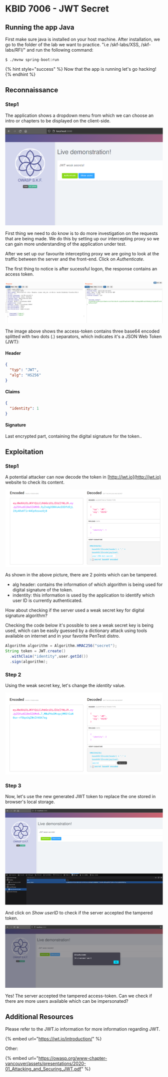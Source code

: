 # KBID 7006 - JWT Secret

## Running the app Java

First make sure java is installed on your host machine.
After installation, we go to the folder of the lab we want to practice.
"i.e /skf-labs/XSS, /skf-labs/RFI/" and run the following command:

```
$ ./mvnw spring-boot:run
```

{% hint style="success" %}
Now that the app is running let's go hacking!
{% endhint %}

## Reconnaissance

### Step1

The application shows a dropdown menu from which we can choose an intro or chapters to be displayed on the client-side.

![](../../.gitbook/assets/java/JWT-secret/1.png)

First thing we need to do know is to do more investigation on the requests that are being made. We do this by setting up our intercepting proxy so we can gain more understanding of the application under test.

After we set up our favourite intercepting proxy we are going to look at the traffic between the server and the front-end. Click on _Authenticate_.

The first thing to notice is after sucessful logon, the response contains an access token.

![](../../.gitbook/assets/java/JWT-secret/2.png)

The image above shows the access-token contains three base64 encoded splitted with two dots \(.\) separators, which indicates it's a JSON Web Token \(JWT\):

#### Header

```json
{
  "typ": "JWT",
  "alg": "HS256"
}
```

#### Claims

```json
{
  "identity": 1
}
```

#### Signature

Last encrypted part, containing the digital signature for the token..

## Exploitation

### Step1

A potential attacker can now decode the token in [http://jwt.io](http://jwt.io) website to check its content.

![](../../.gitbook/assets/java/JWT-secret/3.png)

As shown in the above picture, there are 2 points which can be tampered.

- alg header: contains the information of which algorithm is being used for digital signature of the token.
- indentity: this information is used by the application to identify which user ID is currently authenticated.

How about checking if the server used a weak secret key for digital signature algorithm?

Checking the code below it's possible to see a weak secret key is being used, which can be easily guessed by a dictionary attack using tools available on internet and in your favorite PenTest distro.

```java
Algorithm algorithm = Algorithm.HMAC256("secret");
String token = JWT.create()
  .withClaim("identity",user.getId())
  .sign(algorithm);
```

### Step 2

Using the weak secret key, let's change the _identity_ value.

![](../../.gitbook/assets/java/JWT-secret/4.png)

### Step 3

Now, let's use the new generated JWT token to replace the one stored in browser's local storage.

![](../../.gitbook/assets/java/JWT-secret/5.png)

And click on _Show userID_ to check if the server accepted the tampered token.

![](../../.gitbook/assets/java/JWT-secret/6.png)

Yes! The server accepted the tampered access-token. Can we check if there are more users available which can be impersonated?

## Additional Resources

Please refer to the JWT.io information for more information regarding JWT.

{% embed url="https://jwt.io/introduction/" %}

Other:

{% embed url="https://owasp.org/www-chapter-vancouver/assets/presentations/2020-01_Attacking_and_Securing_JWT.pdf" %}
